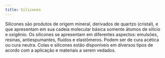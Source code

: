 ```yaml
---
title: Silicones
---
```


Silicones são produtos de origem mineral, derivados de quartzo (cristal), e que apresentam em sua cadeia molecular básica somente átomos de silício e oxigênio. Os silicones se apresentam em diferentes aspectos: emulsões, resinas, antiespumantes, fluidos e elastômeros. Podem ser de cura acética ou cura neutra. Colas e silicones estão disponíveis em diversos tipos de acordo com a aplicação e materiais a serem vedados.